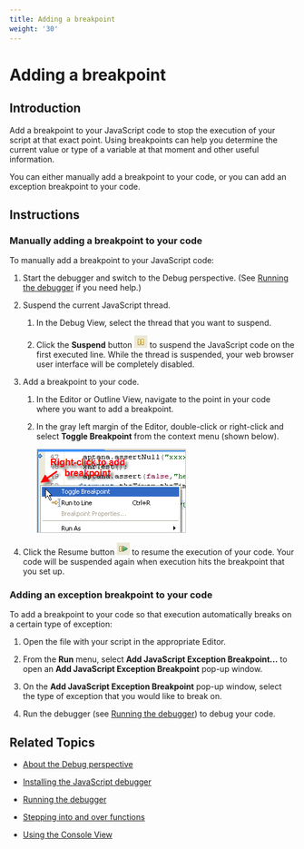```yaml
---
title: Adding a breakpoint
weight: '30'
---
```


# Adding a breakpoint

## Introduction

Add a breakpoint to your JavaScript code to stop the execution of your script at that exact point. Using breakpoints can help you determine the current value or type of a variable at that moment and other useful information.

You can either manually add a breakpoint to your code, or you can add an exception breakpoint to your code.

## Instructions

### Manually adding a breakpoint to your code

To manually add a breakpoint to your JavaScript code:

1. Start the debugger and switch to the Debug perspective. (See [Running the debugger](/guide/Axway_Appcelerator_Studio/Axway_Appcelerator_Studio_Guide/Web_Development/JavaScript_Development/Debugging_JavaScript/Running_the_debugger/) if you need help.)

2. Suspend the current JavaScript thread.

    1. In the Debug View, select the thread that you want to suspend.

    2. Click the **Suspend** button ![IconSuspend](./IconSuspend.png) to suspend the JavaScript code on the first executed line. While the thread is suspended, your web browser user interface will be completely disabled.

3. Add a breakpoint to your code.

    1. In the Editor or Outline View, navigate to the point in your code where you want to add a breakpoint.

    2. In the gray left margin of the Editor, double-click or right-click and select **Toggle Breakpoint** from the context menu (shown below).

        ![ToggleBreakpoint](./ToggleBreakpoint.png)
4. Click the Resume button ![IconResume](./IconResume.png) to resume the execution of your code. Your code will be suspended again when execution hits the breakpoint that you set up.

### Adding an exception breakpoint to your code

To add a breakpoint to your code so that execution automatically breaks on a certain type of exception:

1. Open the file with your script in the appropriate Editor.

2. From the **Run** menu, select **Add JavaScript Exception Breakpoint...** to open an **Add JavaScript Exception Breakpoint** pop-up window.

3. On the **Add JavaScript Exception Breakpoint** pop-up window, select the type of exception that you would like to break on.

4. Run the debugger (see [Running the debugger](/guide/Axway_Appcelerator_Studio/Axway_Appcelerator_Studio_Guide/Web_Development/JavaScript_Development/Debugging_JavaScript/Running_the_debugger/)) to debug your code.

## Related Topics

* [About the Debug perspective](/guide/Axway_Appcelerator_Studio/Axway_Appcelerator_Studio_Guide/Web_Development/JavaScript_Development/Debugging_JavaScript/About_the_Debug_perspective/)

* [Installing the JavaScript debugger](/guide/Axway_Appcelerator_Studio/Axway_Appcelerator_Studio_Guide/Web_Development/JavaScript_Development/Debugging_JavaScript/Installing_the_JavaScript_debugger/)

* [Running the debugger](/guide/Axway_Appcelerator_Studio/Axway_Appcelerator_Studio_Guide/Web_Development/JavaScript_Development/Debugging_JavaScript/Running_the_debugger/)

* [Stepping into and over functions](/guide/Axway_Appcelerator_Studio/Axway_Appcelerator_Studio_Guide/Web_Development/JavaScript_Development/Debugging_JavaScript/Stepping_into_and_over_functions/)

* [Using the Console View](/guide/Axway_Appcelerator_Studio/Axway_Appcelerator_Studio_Guide/Web_Development/JavaScript_Development/Debugging_JavaScript/Using_the_Console_View/)
